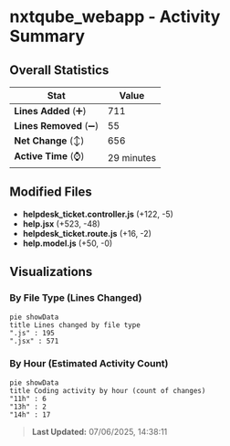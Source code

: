 # nxtqube_webapp - Activity Summary 

## Overall Statistics

| Stat                   | Value                                                             |
| ---------------------- | ----------------------------------------------------------------- |
| **Lines Added** (➕)   | 711                                          |
| **Lines Removed** (➖) | 55                                        |
| **Net Change** (↕)    | 656                |
| **Active Time** (⌚)   | 29 minutes |


## Modified Files
- **helpdesk_ticket.controller.js** (+122, -5)
- **help.jsx** (+523, -48)
- **helpdesk_ticket.route.js** (+16, -2)
- **help.model.js** (+50, -0)

## Visualizations

### By File Type (Lines Changed)

```mermaid
pie showData
title Lines changed by file type
".js" : 195
".jsx" : 571
```

### By Hour (Estimated Activity Count)

```mermaid
pie showData
title Coding activity by hour (count of changes)
"11h" : 6
"13h" : 2
"14h" : 17
```


> **Last Updated:** 07/06/2025, 14:38:11